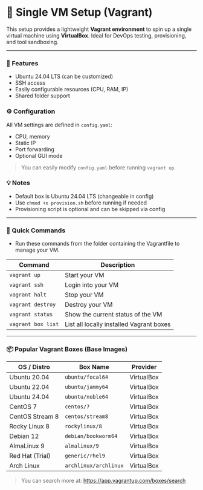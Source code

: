 # 🧱 Single VM Setup (Vagrant)

This setup provides a lightweight **Vagrant environment** to spin up a single virtual machine using **VirtualBox**. Ideal for DevOps testing, provisioning, and tool sandboxing.

---

### 🔧 Features

- Ubuntu 24.04 LTS (can be customized)
- SSH access
- Easily configurable resources (CPU, RAM, IP)
- Shared folder support

### ⚙️ Configuration

All VM settings are defined in `config.yaml`:
- CPU, memory
- Static IP
- Port forwarding
- Optional GUI mode

> You can easily modify `config.yaml` before running `vagrant up`.

### 💡 Notes
- Default box is Ubuntu 24.04 LTS (changeable in config)
- Use `chmod +x provision.sh` before running if needed
- Provisioning script is optional and can be skipped via config


---

### 📁 Quick Commands

- Run these commands from the folder containing the Vagrantfile to manage your VM.

| Command                      | Description                                   |
| ---------------------------- | --------------------------------------------- |
| `vagrant up`                 | Start your VM                                 |
| `vagrant ssh`                | Login into your VM                            |
| `vagrant halt`               | Stop your VM                                  |
| `vagrant destroy`            | Destroy your VM                               |
| `vagrant status`             | Show the current status of the VM             |
| `vagrant box list`           | List all locally installed Vagrant boxes      |


---

### 📦 Popular Vagrant Boxes (Base Images)

| OS / Distro     | Box Name              | Provider   |
| --------------- | --------------------- | ---------- |
| Ubuntu 20.04    | `ubuntu/focal64`      | VirtualBox |
| Ubuntu 22.04    | `ubuntu/jammy64`      | VirtualBox |
| Ubuntu 24.04    | `ubuntu/noble64`      | VirtualBox |
| CentOS 7        | `centos/7`            | VirtualBox |
| CentOS Stream 8 | `centos/stream8`      | VirtualBox |
| Rocky Linux 8   | `rockylinux/8`        | VirtualBox |
| Debian 12       | `debian/bookworm64`   | VirtualBox |
| AlmaLinux 9     | `almalinux/9`         | VirtualBox |
| Red Hat (Trial) | `generic/rhel9`       | VirtualBox |
| Arch Linux      | `archlinux/archlinux` | VirtualBox |



> You can search more at: https://app.vagrantup.com/boxes/search